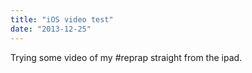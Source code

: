 ```yaml
---
title: "iOS video test"
date: "2013-12-25"
---
```


<div class="content">
<p>Trying some video of my #reprap straight from the ipad.</p>
</div>
